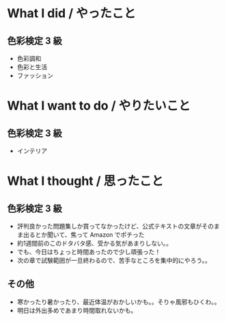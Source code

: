# What I did / やったこと
## 色彩検定 3 級
- 色彩調和
- 色彩と生活
- ファッション

# What I want to do / やりたいこと
## 色彩検定 3 級
- インテリア

# What I thought / 思ったこと
## 色彩検定 3 級
- 評判良かった問題集しか買ってなかったけど、公式テキストの文章がそのまま出るとか聞いて、焦って Amazon でポチった
- 約1週間前のこのドタバタ感、受かる気があまりしない。。
- でも、今日はちょっと時間あったので少し頑張った！
- 次の章で試験範囲が一旦終わるので、苦手なところを集中的にやろう。。

## その他
- 寒かったり暑かったり、最近体温がおかしいかも。。そりゃ風邪もひくわ。。
- 明日は外出多めであまり時間取れないかも。
